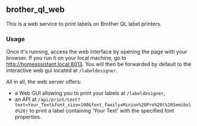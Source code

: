 ## brother\_ql\_web

This is a web service to print labels on Brother QL label printers.

### Usage

Once it's running, access the web interface by opening the page with your browser.
If you run it on your local machine, go to <http://homeassistant.local:8013>.
You will then be forwarded by default to the interactive web gui located at `/labeldesigner`.

All in all, the web server offers:

* a Web GUI allowing you to print your labels at `/labeldesigner`,
* an API at `/api/print/text?text=Your_Text&font_size=100&font_family=Minion%20Pro%20(%20Semibold%20)`
  to print a label containing 'Your Text' with the specified font properties.
